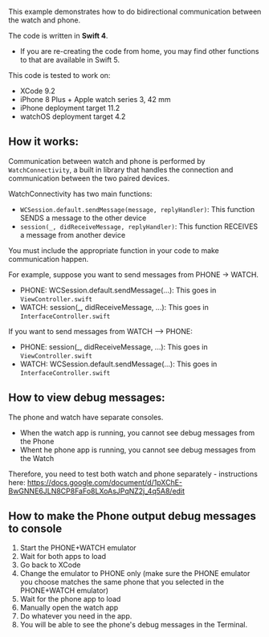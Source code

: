 This example demonstrates how to do bidirectional communication between the watch and phone.

The code is written in **Swift 4**. 

* If you are re-creating the code from home, you may find other functions to that are available in Swift 5.

This code is tested to work on:

*  XCode 9.2
*  iPhone 8 Plus + Apple watch series 3, 42 mm
*  iPhone deployment target 11.2
*  watchOS deployment target 4.2


How it works:
-----

Communication between watch and phone is performed by `WatchConnectivity`, a built in library that handles the connection and communication between the two paired devices.  

WatchConnectivity has two main functions:

* `WCSession.default.sendMessage(message, replyHandler)`:   This function SENDS a message to the other device
* `session(_, didReceiveMessage, replyHandler)`:  This function RECEIVES a message from another device


You must include the appropriate function in your code to make communication happen.

For example, suppose you want to send messages from PHONE -> WATCH.

* PHONE: WCSession.default.sendMessage(...):  This goes in `ViewController.swift` 
* WATCH: session(_, didReceiveMessage, ...):  This goes in `InterfaceController.swift`

If you want to send messages from WATCH --> PHONE:

* PHONE: session(_, didReceiveMessage, ...):  This goes in `ViewController.swift`
* WATCH: WCSession.default.sendMessage(...):  This goes in `InterfaceController.swift` 


How to view debug messages:
--------

The phone and watch have separate consoles.  

* When the watch app is running, you cannot see debug messages from the Phone
* Whent he phone app is running, you cannot see debug messages from the Watch

Therefore, you need to test both watch and phone separately - instructions here:
https://docs.google.com/document/d/1pXChE-BwGNNE6JLN8CP8FaFo8LXoAsJPqNZ2j_4q5A8/edit

How to make the Phone output debug messages to console
-----

1. Start the PHONE+WATCH emulator
2. Wait for both apps to load 
3. Go back to XCode
4. Change the emulator to PHONE only (make sure the PHONE emulator you choose matches the same phone that you selected in the PHONE+WATCH emulator)
5. Wait for the phone app to load
6. Manually open the watch app
7. Do whatever you need in the app. 
8. You will be able to see the phone's debug messages in the Terminal.  




